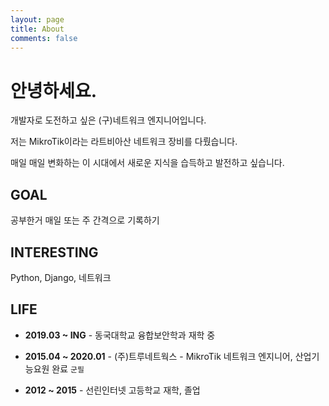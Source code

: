 ```yaml
---
layout: page
title: About
comments: false
---
```



안녕하세요.
======

개발자로 도전하고 싶은 (구)네트워크 엔지니어입니다.

저는 MikroTik이라는 라트비아산 네트워크 장비를 다뤘습니다.

매일 매일 변화하는 이 시대에서 새로운 지식을 습득하고 발전하고 싶습니다.


## GOAL
공부한거 매일 또는 주 간격으로 기록하기

## INTERESTING
Python, Django, 네트워크

## LIFE

- __2019.03 ~ ING__ - 동국대학교 융합보안학과 재학 중

- __2015.04 ~ 2020.01__ - (주)트루네트웍스 - MikroTik 네트워크 엔지니어, 산업기능요원 완료 `군필`

- __2012 ~ 2015__ - 선린인터넷 고등학교 재학, 졸업
